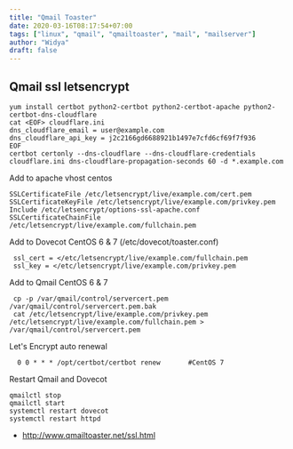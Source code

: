 ```yaml
---
title: "Qmail Toaster"
date: 2020-03-16T08:17:54+07:00
tags: ["linux", "qmail", "qmailtoaster", "mail", "mailserver"]
author: "Widya"
draft: false
---
```


## Qmail ssl letsencrypt
```
yum install certbot python2-certbot python2-certbot-apache python2-certbot-dns-cloudflare
cat <EOF> cloudflare.ini
dns_cloudflare_email = user@example.com
dns_cloudflare_api_key = j2c2166gd6688921b1497e7cfd6cf69f7f936
EOF
certbot certonly --dns-cloudflare --dns-cloudflare-credentials cloudflare.ini dns-cloudflare-propagation-seconds 60 -d *.example.com
```

Add to apache vhost centos
```
SSLCertificateFile /etc/letsencrypt/live/example.com/cert.pem
SSLCertificateKeyFile /etc/letsencrypt/live/example.com/privkey.pem
Include /etc/letsencrypt/options-ssl-apache.conf
SSLCertificateChainFile /etc/letsencrypt/live/example.com/fullchain.pem
```

Add to Dovecot CentOS 6 & 7 (/etc/dovecot/toaster.conf)
```
 ssl_cert = </etc/letsencrypt/live/example.com/fullchain.pem
 ssl_key = </etc/letsencrypt/live/example.com/privkey.pem
```

Add to Qmail CentOS 6 & 7
```
 cp -p /var/qmail/control/servercert.pem /var/qmail/control/servercert.pem.bak
 cat /etc/letsencrypt/live/example.com/privkey.pem /etc/letsencrypt/live/example.com/fullchain.pem > /var/qmail/control/servercert.pem
```
Let's Encrypt auto renewal
```
  0 0 * * * /opt/certbot/certbot renew       #CentOS 7
```

Restart Qmail and Dovecot
```
qmailctl stop
qmailctl start
systemctl restart dovecot
systemctl restart httpd
```

* http://www.qmailtoaster.net/ssl.html

